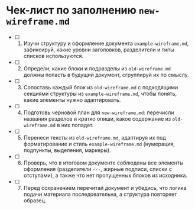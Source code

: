 # Чек-лист по заполнению `new-wireframe.md`

- [ ] 1. Изучи структуру и оформление документа `example-wireframe.md`, зафиксируй, какие уровни заголовков, разделители и типы списков используются.
- [ ] 2. Определи, какие блоки и подразделы из `old-wireframe.md` должны попасть в будущий документ, сгруппируй их по смыслу.
- [ ] 3. Сопоставь каждый блок из `old-wireframe.md` с подходящими секциями структуры из `example-wireframe.md`, чтобы понять, какие элементы нужно адаптировать.
- [ ] 4. Подготовь черновой план для `new-wireframe.md`: перечисли названия разделов и кратко опиши, какое содержание из `old-wireframe.md` в них попадет.
- [ ] 5. Перенеси тексты из `old-wireframe.md`, адаптируя их под форматирование и стиль `example-wireframe.md` (нумерация, подпункты, выделения, маркеры).
- [ ] 6. Проверь, что в итоговом документе соблюдены все элементы оформления (разделители `---`, жирные подписи, списки с отступами), а также что нет пропущенных блоков из исходника.
- [ ] 7. Перед сохранением перечитай документ и убедись, что логика подачи материала последовательна, а структура повторяет образец.

